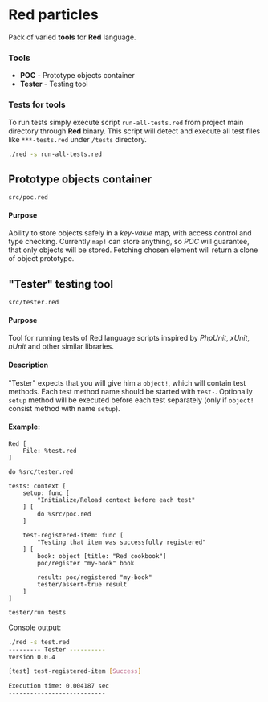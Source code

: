 # Red particles

Pack of varied **tools** for **Red** language.

### Tools

- **POC** - Prototype objects container 
- **Tester** - Testing tool

### Tests for tools

To run tests simply execute script `run-all-tests.red` from project main directory through **Red** binary.
This script will detect and execute all test files like `***-tests.red` under `/tests` directory.

```bash
./red -s run-all-tests.red
```

## Prototype objects container 

`src/poc.red`

#### Purpose

Ability to store objects safely in a *key-value* map, with access control and type checking. Currently `map!` can store anything, so *POC* will guarantee, that only objects will be stored. Fetching chosen element will return a clone of object prototype. 

## "Tester" testing tool 

`src/tester.red`

#### Purpose

Tool for running tests of Red language scripts inspired by *PhpUnit*, *xUnit*, *nUnit* and other similar libraries.

#### Description

"Tester" expects that you will give him a `object!`, which will contain test methods. Each test method name should be started with `test-`. Optionally `setup` method will be executed before each test separately (only if `object!` consist method with name `setup`).

#### Example:

```red
Red [
    File: %test.red
]

do %src/tester.red

tests: context [
    setup: func [
        "Initialize/Reload context before each test"
    ] [
        do %src/poc.red
    ]

    test-registered-item: func [
        "Testing that item was successfully registered"
    ] [
        book: object [title: "Red cookbook"]
        poc/register "my-book" book
        
        result: poc/registered "my-book"
        tester/assert-true result
    ]
]

tester/run tests
```

Console output:

```bash
./red -s test.red 
--------- Tester ----------
Version 0.0.4

[test] test-registered-item [Success]

Execution time: 0.004187 sec
---------------------------
```
